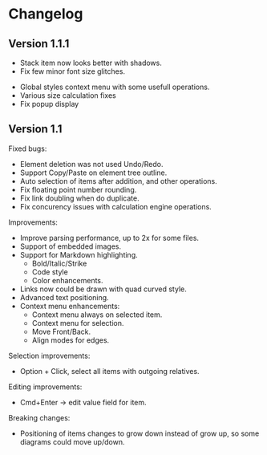 #  Changelog

## Version 1.1.1

* Stack item now looks better with shadows.
* Fix few minor font size glitches.
+ Global styles context menu with some usefull operations.
+ Various size calculation fixes
+ Fix popup display

## Version 1.1

Fixed bugs:
* Element deletion was not used Undo/Redo.
* Support Copy/Paste on element tree outline.
* Auto selection of items after addition, and other operations.
* Fix floating point number rounding.
* Fix link doubling when do duplicate.
* Fix concurency issues with calculation engine operations.

Improvements:
* Improve parsing performance, up to 2x for some files.
* Support of embedded images.
* Support for Markdown highlighting.
    * Bold/Italic/Strike
    * Code style
    * Color enhancements.
* Links now could be drawn with quad curved style.
* Advanced text positioning.
* Context menu enhancements:
    * Context menu always on selected item.
    * Context menu for selection.
    * Move Front/Back.
    * Align modes for edges.

Selection improvements:
* Option + Click, select all items with outgoing relatives.

Editing improvements:
* Cmd+Enter -> edit value field for item.

Breaking changes:
* Positioning of items changes to grow down instead of grow up, so some diagrams could move up/down.

